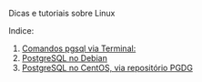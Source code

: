 Dicas e tutoriais sobre Linux

Indice:

01) [Comandos pgsql via Terminal:](pgsql_via_Terminal)  
02)  [PostgreSQL no Debian](postgresql_debian)  
03)  [PostgreSQL no CentOS, via repositório PGDG](postgresql_centos_pgdg)  
